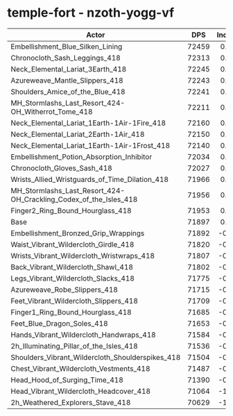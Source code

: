 # temple-fort - nzoth-yogg-vf
| Actor | DPS | Increase |
|---|:---:|:---:|
|Embellishment_Blue_Silken_Lining|72459|0.78%|
|Chronocloth_Sash_Leggings_418|72313|0.58%|
|Neck_Elemental_Lariat_3Earth_418|72245|0.48%|
|Azureweave_Mantle_Slippers_418|72243|0.48%|
|Shoulders_Amice_of_the_Blue_418|72241|0.48%|
|MH_Stormlashs_Last_Resort_424-OH_Witherrot_Tome_418|72211|0.44%|
|Neck_Elemental_Lariat_1Earth-1Air-1Fire_418|72160|0.37%|
|Neck_Elemental_Lariat_2Earth-1Air_418|72150|0.35%|
|Neck_Elemental_Lariat_1Earth-1Air-1Frost_418|72140|0.34%|
|Embellishment_Potion_Absorption_Inhibitor|72034|0.19%|
|Chronocloth_Gloves_Sash_418|72027|0.18%|
|Wrists_Allied_Wristguards_of_Time_Dilation_418|71966|0.10%|
|MH_Stormlashs_Last_Resort_424-OH_Crackling_Codex_of_the_Isles_418|71956|0.08%|
|Finger2_Ring_Bound_Hourglass_418|71953|0.08%|
|Base|71897|0.00%|
|Embellishment_Bronzed_Grip_Wrappings|71892|-0.01%|
|Waist_Vibrant_Wildercloth_Girdle_418|71820|-0.11%|
|Wrists_Vibrant_Wildercloth_Wristwraps_418|71807|-0.13%|
|Back_Vibrant_Wildercloth_Shawl_418|71802|-0.13%|
|Legs_Vibrant_Wildercloth_Slacks_418|71775|-0.17%|
|Azureweave_Robe_Slippers_418|71715|-0.25%|
|Feet_Vibrant_Wildercloth_Slippers_418|71709|-0.26%|
|Finger1_Ring_Bound_Hourglass_418|71685|-0.29%|
|Feet_Blue_Dragon_Soles_418|71653|-0.34%|
|Hands_Vibrant_Wildercloth_Handwraps_418|71584|-0.44%|
|2h_Illuminating_Pillar_of_the_Isles_418|71536|-0.50%|
|Shoulders_Vibrant_Wildercloth_Shoulderspikes_418|71504|-0.55%|
|Chest_Vibrant_Wildercloth_Vestments_418|71487|-0.57%|
|Head_Hood_of_Surging_Time_418|71390|-0.71%|
|Head_Vibrant_Wildercloth_Headcover_418|71064|-1.16%|
|2h_Weathered_Explorers_Stave_418|70629|-1.76%|
